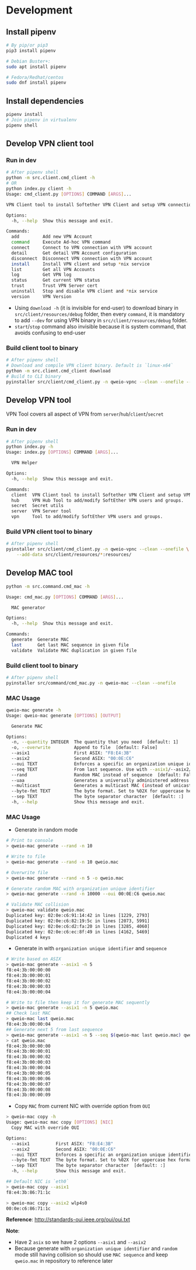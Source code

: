 # Development

## Install pipenv

```bash
# By pip/or pip3
pip3 install pipenv

# Debian Buster+:
sudo apt install pipenv

# Fedora/Redhat/centos
sudo dnf install pipenv
```

## Install dependencies

```bash
pipenv install
# Join pipenv in virtualenv
pipenv shell
```

## Develop VPN client tool

### Run in dev

```bash
# After pipenv shell
python -m src.client.cmd_client -h
# OR
python index.py client -h
Usage: cmd_client.py [OPTIONS] COMMAND [ARGS]...

VPN Client tool to install Softether VPN Client and setup VPN connection

Options:
  -h, --help  Show this message and exit.

Commands:
  add         Add new VPN Account
  command     Execute Ad-hoc VPN command
  connect     Connect to VPN connection with VPN account
  detail      Get detail VPN Account configuration
  disconnect  Disconnect VPN connection with VPN account
  install     Install VPN client and setup *nix service
  list        Get all VPN Accounts
  log         Get VPN log
  status      Get current VPN status
  trust       Trust VPN Server cert
  uninstall   Stop and disable VPN client and *nix service
  version     VPN Version
```

- Using `download -h` (it is invisible for end-user) to download binary in `src/client/resources/debug` folder, then every `command`, it is mandatory to add `--dev` for using VPN binary in `src/client/resources/debug` folder.
- `start`/`stop` command also invisible because it is system command, that avoids confusing to end-user 

### Build client tool to binary

```bash
# After pipenv shell
# Download and compile VPN client binary. Default is `linux-x64`
python -m src.client.cmd_client download
# Build to CLI binary
pyinstaller src/client/cmd_client.py -n qweio-vpnc --clean --onefile --add-data src/client/resources/*:resources/
```

## Develop VPN tool

VPN Tool covers all aspect of VPN from `server`/`hub`/`client`/`secret`

### Run in dev

```bash
# After pipenv shell
python index.py -h
Usage: index.py [OPTIONS] COMMAND [ARGS]...

  VPN Helper

Options:
  -h, --help  Show this message and exit.

Commands:
  client  VPN Client tool to install Softether VPN Client and setup VPN connection
  hub     VPN Hub Tool to add/modify SoftEther VPN users and groups.
  secret  Secret utils
  server  VPN Server tool
  vpn     Tool to add/modify SoftEther VPN users and groups.
```

### Build VPN client tool to binary

```bash
# After pipenv shell
pyinstaller src/client/cmd_client.py -n qweio-vpnc --clean --onefile \
    --add-data src/client/resources/*:resources/
```

## Develop MAC tool

```bash
python -m src.command.cmd_mac -h

Usage: cmd_mac.py [OPTIONS] COMMAND [ARGS]...

  MAC generator

Options:
  -h, --help  Show this message and exit.

Commands:
  generate  Generate MAC
  last      Get last MAC sequence in given file
  validate  Validate MAC duplication in given file
```

### Build client tool to binary

```bash
# After pipenv shell
pyinstaller src/command/cmd_mac.py -n qweio-mac --clean --onefile
```

### MAC Usage

```bash
qweio-mac generate -h
Usage: qweio-mac generate [OPTIONS] [OUTPUT]

  Generate MAC

Options:
  -n, --quantity INTEGER  The quantity that you need  [default: 1]
  -o, --overwrite         Append to file  [default: False]
  --asix1                 First ASIX: "F8:E4:3B"
  --asix2                 Second ASIX: "00:0E:C6"
  --oui TEXT              Enforces a specific an organization unique identifier (like F8:E4:3B for ASIX)
  --seq TEXT              From last sequence. Use with --asix1/--asix2/--oui
  --rand                  Random MAC instead of sequence  [default: False]
  --uaa                   Generates a universally administered address (instead of LAA otherwise)  [default: False]
  --multicast             Generates a multicast MAC (instead of unicast otherwise)  [default: False]
  --byte-fmt TEXT         The byte format. Set to %02X for uppercase hex formatting.  [default: %02x]
  --sep TEXT              The byte separator character  [default: :]
  -h, --help              Show this message and exit.
```

### MAC Usage

- Generate in random mode

```bash
# Print to console
> qweio-mac generate --rand -n 10

# Write to file
> qweio-mac generate --rand -n 10 qweio.mac

# Overwrite file
> qweio-mac generate --rand -n 5 -o qweio.mac

# Generate random MAC with organization unique identifier
> qweio-mac generate --rand -n 10000 --oui 00:0E:C6 qweio.mac

# Validate MAC collision
> qweio-mac validate qweio.mac 
Duplicated key: 02:0e:c6:91:14:42 in lines [1229, 2793]
Duplicated key: 02:0e:c6:82:19:5c in lines [2073, 5991]
Duplicated key: 02:0e:c6:d2:fa:20 in lines [3285, 4060]
Duplicated key: 02:0e:c6:ec:8f:49 in lines [4162, 5469]
Duplicated 4 keys
```

- Generate in with `organization unique identifier` and `sequence`

```bash
# Write based on ASIX
> qweio-mac generate --asix1 -n 5
f8:e4:3b:00:00:00
f8:e4:3b:00:00:01
f8:e4:3b:00:00:02
f8:e4:3b:00:00:03
f8:e4:3b:00:00:04

# Write to file then keep it for generate MAC sequently
> qweio-mac generate --asix1 -n 5 qweio.mac
## Check last MAC
> qweio-mac last qweio.mac
f8:e4:3b:00:00:04
## Generate next 5 from last sequence
> qweio-mac generate --asix1 -n 5 --seq $(qweio-mac last qweio.mac) qweio.mac
> cat qweio.mac
f8:e4:3b:00:00:00
f8:e4:3b:00:00:01
f8:e4:3b:00:00:02
f8:e4:3b:00:00:03
f8:e4:3b:00:00:04
f8:e4:3b:00:00:05
f8:e4:3b:00:00:06
f8:e4:3b:00:00:07
f8:e4:3b:00:00:08
f8:e4:3b:00:00:09
```

- Copy `MAC` from current NIC with override option from `OUI` 

```bash
> qweio-mac copy -h
Usage: qweio-mac mac copy [OPTIONS] [NIC]
  Copy MAC with override OUI

Options:
  --asix1          First ASIX: "F8:E4:3B"
  --asix2          Second ASIX: "00:0E:C6"
  --oui TEXT       Enforces a specific an organization unique identifier (like F8:E4:3B for ASIX)
  --byte-fmt TEXT  The byte format. Set to %02X for uppercase hex formatting.  [default: %02x]
  --sep TEXT       The byte separator character  [default: :]
  -h, --help       Show this message and exit.

## Default NIC is `eth0`
> qweio-mac copy --asix1
f8:e4:3b:86:71:1c

> qweio-mac copy --asix2 wlp4s0
00:0e:c6:86:71:1c
```

**Reference**: http://standards-oui.ieee.org/oui/oui.txt

**Note**:

- Have 2 `asix` so we have 2 options `--asix1` and `--asix2`
- Because generate with `organization unique identifier` and `random` mode still having collision so should
  use `MAC sequence` and keep `qweio.mac` in repository to reference later
